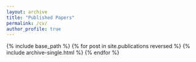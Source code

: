 ```yaml
---
layout: archive
title: "Published Papers"
permalink: /cv/
author_profile: true
---
```

{% include base_path %}
{% for post in site.publications reversed %} 
{% include archive-single.html %} 
{% endfor %}

